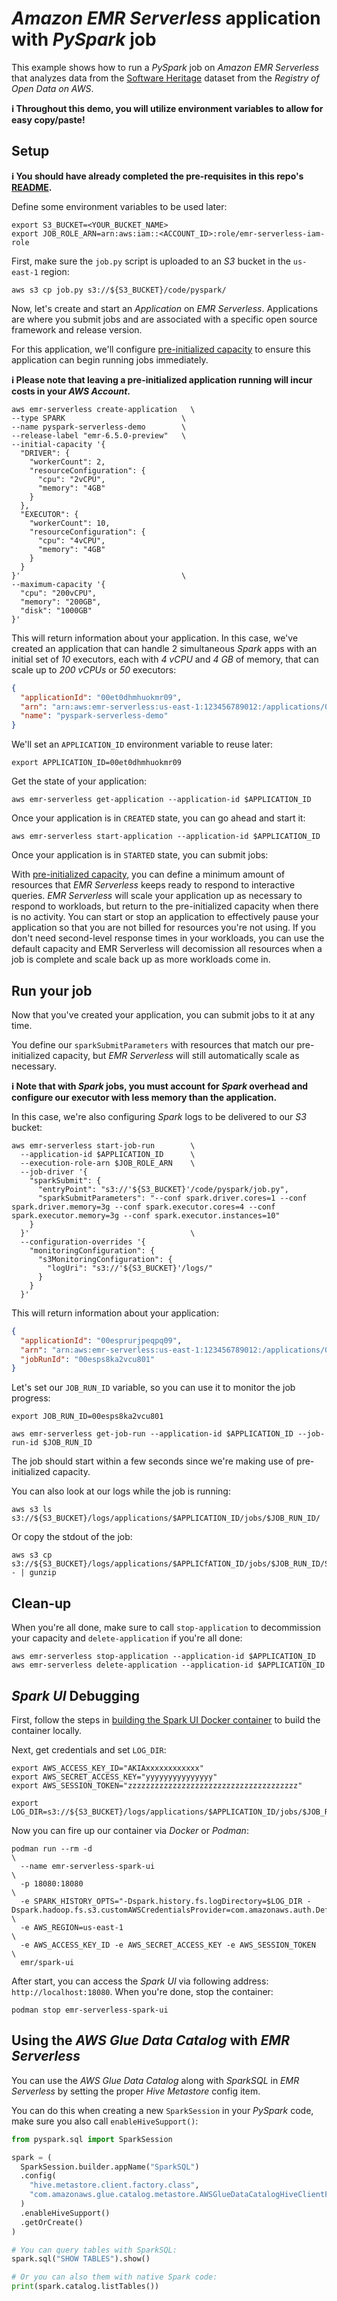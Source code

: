 # *Amazon EMR Serverless* application with *PySpark* job

This example shows how to run a *PySpark* job on *Amazon EMR Serverless* that analyzes data from the
[Software Heritage](https://registry.opendata.aws/software-heritage/) dataset from the *Registry of Open Data on AWS*.

**ℹ️ Throughout this demo, you will utilize environment variables to allow for easy copy/paste!**

## Setup

**ℹ️ You should have already completed the pre-requisites in this repo's [README](/README.md).**

Define some environment variables to be used later:

```shell
export S3_BUCKET=<YOUR_BUCKET_NAME>
export JOB_ROLE_ARN=arn:aws:iam::<ACCOUNT_ID>:role/emr-serverless-iam-role
```

First, make sure the `job.py` script is uploaded to an *S3* bucket in the `us-east-1` region:

```shell
aws s3 cp job.py s3://${S3_BUCKET}/code/pyspark/
```

Now, let's create and start an *Application* on *EMR Serverless*. Applications are where you submit jobs and are
associated with a specific open source framework and release version.

For this application, we'll configure [pre-initialized capacity](https://docs.aws.amazon.com/emr/latest/EMR-Serverless-UserGuide/application-capacity-api.html)
to ensure this application can begin running jobs immediately.

**ℹ️ Please note that leaving a pre-initialized application running will incur costs in your *AWS Account*.**

  ```shell
aws emr-serverless create-application   \
  --type SPARK                          \
  --name pyspark-serverless-demo        \
  --release-label "emr-6.5.0-preview"   \
  --initial-capacity '{
    "DRIVER": {
      "workerCount": 2,
      "resourceConfiguration": {
        "cpu": "2vCPU",
        "memory": "4GB"
      }
    },
    "EXECUTOR": {
      "workerCount": 10,
      "resourceConfiguration": {
        "cpu": "4vCPU",
        "memory": "4GB"
      }
    }
  }'                                    \
  --maximum-capacity '{
    "cpu": "200vCPU",
    "memory": "200GB",
    "disk": "1000GB"
  }'
```

This will return information about your application. In this case, we've created an application that can handle
2 simultaneous *Spark* apps with an initial set of *10* executors, each with *4 vCPU* and *4 GB* of memory, that can
scale up to *200 vCPUs* or *50* executors:

```json
{
  "applicationId": "00et0dhmhuokmr09",
  "arn": "arn:aws:emr-serverless:us-east-1:123456789012:/applications/00et0dhmhuokmr09",
  "name": "pyspark-serverless-demo"
}
```

We'll set an `APPLICATION_ID` environment variable to reuse later:

```shell
export APPLICATION_ID=00et0dhmhuokmr09
```

Get the state of your application:

```shell
aws emr-serverless get-application --application-id $APPLICATION_ID
```

Once your application is in `CREATED` state, you can go ahead and start it:

```shell
aws emr-serverless start-application --application-id $APPLICATION_ID
```

Once your application is in `STARTED` state, you can submit jobs:

With [pre-initialized capacity](https://docs.aws.amazon.com/emr/latest/EMR-Serverless-UserGuide/application-capacity-api.html),
you can define a minimum amount of resources that *EMR Serverless* keeps ready to respond to interactive queries.
*EMR Serverless* will scale your application up as necessary to respond to workloads, but return to the pre-initialized
capacity when there is no activity. You can start or stop an application to effectively pause your application so that
you are not billed for resources you're not using. If you don't need second-level response times in your workloads,
you can use the default capacity and EMR Serverless will decomission all resources when a job is complete and scale
back up as more workloads come in.

## Run your job

Now that you've created your application, you can submit jobs to it at any time.

You define our `sparkSubmitParameters` with resources that match our pre-initialized capacity, but *EMR Serverless* will
still automatically scale as necessary.

**ℹ️ Note that with *Spark* jobs, you must account for *Spark* overhead and configure our executor with less memory
than the application.**

In this case, we're also configuring *Spark* logs to be delivered to our *S3* bucket:

```shell
aws emr-serverless start-job-run        \
  --application-id $APPLICATION_ID      \
  --execution-role-arn $JOB_ROLE_ARN    \
  --job-driver '{
    "sparkSubmit": {
      "entryPoint": "s3://'${S3_BUCKET}'/code/pyspark/job.py",
      "sparkSubmitParameters": "--conf spark.driver.cores=1 --conf spark.driver.memory=3g --conf spark.executor.cores=4 --conf spark.executor.memory=3g --conf spark.executor.instances=10"
    }
  }'                                    \
  --configuration-overrides '{
    "monitoringConfiguration": {
      "s3MonitoringConfiguration": {
        "logUri": "s3://'${S3_BUCKET}'/logs/"
      }
    }
  }'
```

This will return information about your application:

```json
{
  "applicationId": "00esprurjpeqpq09",
  "arn": "arn:aws:emr-serverless:us-east-1:123456789012:/applications/00esprurjpeqpq09/jobruns/00esps8ka2vcu801",
  "jobRunId": "00esps8ka2vcu801"
}
```

Let's set our `JOB_RUN_ID` variable, so you can use it to monitor the job progress:

```shell
export JOB_RUN_ID=00esps8ka2vcu801
```

```shell
aws emr-serverless get-job-run --application-id $APPLICATION_ID --job-run-id $JOB_RUN_ID
```

The job should start within a few seconds since we're making use of pre-initialized capacity.

You can also look at our logs while the job is running:

```shell
aws s3 ls s3://${S3_BUCKET}/logs/applications/$APPLICATION_ID/jobs/$JOB_RUN_ID/
```

Or copy the stdout of the job:

```shell
aws s3 cp s3://${S3_BUCKET}/logs/applications/$APPLICfATION_ID/jobs/$JOB_RUN_ID/SPARK_DRIVER/stdout.gz - | gunzip
```

## Clean-up

When you're all done, make sure to call `stop-application` to decommission your capacity and `delete-application`
if you're all done:

```shell
aws emr-serverless stop-application --application-id $APPLICATION_ID
aws emr-serverless delete-application --application-id $APPLICATION_ID
```

## *Spark UI* Debugging

First, follow the steps in [building the Spark UI Docker container](/examples/02-emr-serverless/utilities/spark-ui) to
build the container locally.

Next, get credentials and set `LOG_DIR`:

```shell
export AWS_ACCESS_KEY_ID="AKIAxxxxxxxxxxxx"
export AWS_SECRET_ACCESS_KEY="yyyyyyyyyyyyyyy"
export AWS_SESSION_TOKEN="zzzzzzzzzzzzzzzzzzzzzzzzzzzzzzzzzzzzzz"

export LOG_DIR=s3://${S3_BUCKET}/logs/applications/$APPLICATION_ID/jobs/$JOB_RUN_ID/sparklogs/
```

Now you can fire up our container via *Docker* or *Podman*:

```shell
podman run --rm -d                                                    \
  --name emr-serverless-spark-ui                                      \
  -p 18080:18080                                                      \
  -e SPARK_HISTORY_OPTS="-Dspark.history.fs.logDirectory=$LOG_DIR -Dspark.hadoop.fs.s3.customAWSCredentialsProvider=com.amazonaws.auth.DefaultAWSCredentialsProviderChain" \
  -e AWS_REGION=us-east-1                                             \
  -e AWS_ACCESS_KEY_ID -e AWS_SECRET_ACCESS_KEY -e AWS_SESSION_TOKEN  \
  emr/spark-ui
```

After start, you can access the *Spark UI* via following address: `http://localhost:18080`. When you're done, stop the
container:

```shell
podman stop emr-serverless-spark-ui
```

## Using the *AWS Glue Data Catalog* with *EMR Serverless*

You can use the *AWS Glue Data Catalog* along with *SparkSQL* in *EMR Serverless* by setting the proper *Hive Metastore*
config item.

You can do this when creating a new `SparkSession` in your *PySpark* code, make sure you also call
`enableHiveSupport()`:

```python
from pyspark.sql import SparkSession

spark = (
  SparkSession.builder.appName("SparkSQL")
  .config(
    "hive.metastore.client.factory.class",
    "com.amazonaws.glue.catalog.metastore.AWSGlueDataCatalogHiveClientFactory"
  )
  .enableHiveSupport()
  .getOrCreate()
)

# You can query tables with SparkSQL:
spark.sql("SHOW TABLES").show()

# Or you can also them with native Spark code:
print(spark.catalog.listTables())
```
